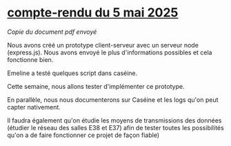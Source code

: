 # <u> compte-rendu du 5 mai 2025 </u>

*Copie du document pdf envoyé*

Nous avons créé un prototype client-serveur avec un serveur node (express.js). Nous avons envoyé le plus d'informations possibles et cela fonctionne bien.

Emeline a testé quelques script dans caséine.

Cette semaine, nous allons tester d'implémenter ce prototype. 

En parallèle, nous nous documenterons sur Caséine et les logs qu'on peut capter nativement.

Il faudra également qu'on étudie les moyens de transmissions des données (étudier le réseau des salles E38 et E37) afin de tester toutes les possibilités qu'on a de faire fonctionner ce projet de façon fiable)




